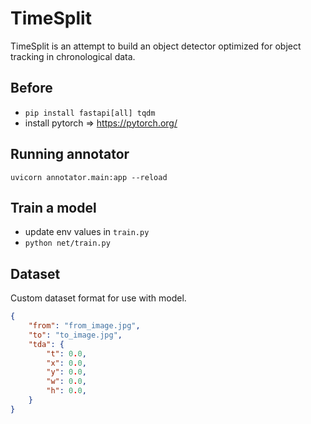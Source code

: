 # TimeSplit
TimeSplit is an attempt to build an object detector optimized for object tracking in chronological data.

## Before
- `pip install fastapi[all] tqdm`
- install pytorch => https://pytorch.org/

## Running annotator
`uvicorn annotator.main:app --reload`

## Train a model
- update env values in `train.py`
- `python net/train.py`


## Dataset

Custom dataset format for use with model.

```json
{
    "from": "from_image.jpg",
    "to": "to_image.jpg",
    "tda": {
        "t": 0.0,
        "x": 0.0,
        "y": 0.0,
        "w": 0.0,
        "h": 0.0,
    }
}
```